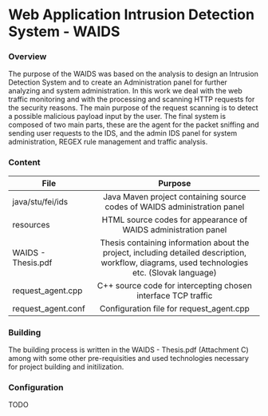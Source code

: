 # Web Application Intrusion Detection System - WAIDS
### Overview
The purpose of the WAIDS was based on the analysis to design an Intrusion Detection System and to create an Administration panel for further analyzing and system administration. In this work we deal with the web traffic monitoring and with the processing and scanning HTTP requests for the security reasons. The main purpose of the request scanning is to detect a possible malicious payload input by the user. The final system is composed of two main parts, these are the agent for the packet sniffing and sending user requests to the IDS, and the admin IDS panel for system administration, REGEX rule management and traffic analysis.
### Content
| File              | Purpose       |
| ----------------- |:--------------:| 
|java/stu/fei/ids   | Java Maven project containing source codes of WAIDS administration panel |
|resources          | HTML source codes for appearance of WAIDS administration panel      |  
|WAIDS - Thesis.pdf | Thesis containing information about the project, including detailed description, workflow, diagrams, used technologies etc. (Slovak language) |
|request_agent.cpp  | C++ source code for intercepting chosen interface TCP traffic      |
|request_agent.conf | Configuration file for request_agent.cpp      |
### Building
The building process is written in the WAIDS - Thesis.pdf (Attachment C) among with some other pre-requisities and used technologies necessary for project building and initilization.
### Configuration
TODO



